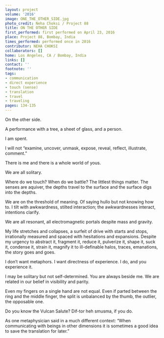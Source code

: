 ```yaml
---
layout: project
volume: '2016'
image: ONE_THE_OTHER_SIDE.jpg
photo_credit: Neha Choksi / Project 88
title: ON THE OTHER SIDE
first_performed: first performed on April 23, 2016
place: Project 88, Bombay, India
times_performed: performed once in 2016
contributor: NEHA CHOKSI
collaborators: []
home: Los Angeles, CA / Bombay, India
links: []
contact: ''
footnote: ''
tags:
- communication
- direct experience
- touch (sense)
- translation
- travel
- traveling
pages: 134-135
---
```


On the other side.

A performance with a tree, a sheet of glass, and a person.

I am spent.

I will not “examine, uncover, unmask, expose, reveal, reflect, illustrate, comment.”

There is me and there is a whole world of yous.

We are all solitary.

Where do we touch? When do we battle? The littlest things matter. The senses are aquiver, the depths travel to the surface and the surface digs into the depths.

We are on the threshold of meaning. Of saying hullo but not knowing how to. I tilt with awkwardness, stilted interaction; the awkwardnesses interact, intentions clarify.

We are all resonant, all electromagnetic portals despite mass and gravity.

My life stretches and collapses, a surfeit of drive with starts and stops, irrationally measured and spaced with hesitations and expansions. Despite my urgency to abstract it, fragment it, reduce it, pulverize it, shape it, suck it, condense it, strain it, magnify it to ill-definable halos, traces, emanations, the story goes and goes.

I don’t want metaphors. I want directness of experience. I do, and you experience it.

I may be solitary but not self-determined. You are always beside me. We are related in our belief in visibility and parity.

Even my fingers on a single hand are not equal. Even if parted between the ring and the middle finger, the split is unbalanced by the thumb, the outlier, the opposable one.

Do you know the Vulcan Salute? Dif-tor heh smusma, if you do.

As one metaphysician said in a much different context: “When communicating with beings in other dimensions it is sometimes a good idea to save the translation for later.”
